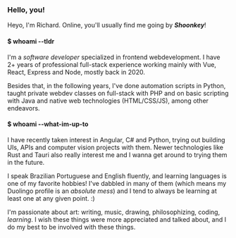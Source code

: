 ### Hello, you!

Heyo, I'm Richard. Online, you'll usually find me going by ***Shoonkey***!

#### $ whoami --tldr

I'm a *software developer* specialized in frontend webdevelopment. I have 2+ years of professional full-stack experience working mainly with Vue, React, Express and Node, mostly back in 2020.

Besides that, in the following years, I've done automation scripts in Python, taught private webdev classes on full-stack with PHP and on basic scripting with Java and native web technologies (HTML/CSS/JS), among other endeavors.

#### $ whoami --what-im-up-to

I have recently taken interest in Angular, C# and Python, trying out building UIs, APIs and computer vision projects with them. Newer technologies like Rust and Tauri also really interest me and I wanna get around to trying them in the future.

I speak Brazilian Portuguese and English fluently, and learning languages is one of my favorite hobbies! I've dabbled in many of them (which means my Duolingo profile is an *absolute mess*) and I tend to always be learning at least one at any given point. :)

I'm passionate about art: writing, music, drawing, philosophizing, coding, *learning*. I wish these things were more appreciated and talked about, and I do my best to be involved with these things.
